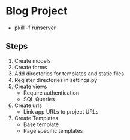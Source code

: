 # Blog Project
-   pkill -f runserver

## Steps
1.  Create models
2.  Create forms
3.  Add directories for templates and static files
4.  Register directories in settings.py
5.  Create views
    - Require authentication
    - SQL Queries
6.  Create urls
    - Link app URLs to project URLs
7.  Create Templates
    - Base template
    - Page specific templates
